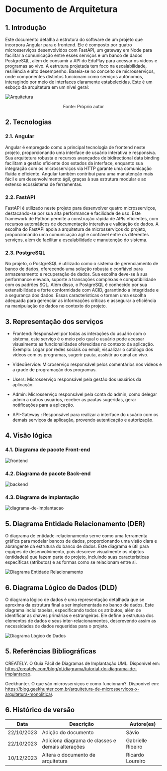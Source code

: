 # Documento de Arquitetura

## 1. Introdução


Este documento detalha a estrutura do software de um projeto que incorpora Angular para o frontend. Ele é composto por quatro microsserviços desenvolvidos com FastAPI, um gateway em Node para facilitar a comunicação entre esses serviços e um banco de dados PostgreSQL, além de consumir a API do EduPlay para acessar os vídeos e programas ao vivo. A estrutura projetada tem foco na escalabilidade, resiliência e alto desempenho. Baseia-se no conceito de microsserviços, onde componentes distintos funcionam como serviços autônomos, interagindo por meio de interfaces claramente estabelecidas. Este é um esboço da arquitetura em um nível geral:

![Arquitetura](./Imagens/arquitetura.svg)
<figcaption style="text-align: center !important">
    Fonte: Próprio autor
  </figcaption>
</figure>

## 2. Tecnologias

### 2.1. Angular

Angular é empregado como a principal tecnologia de frontend neste projeto, proporcionando uma interface de usuário interativa e responsiva. Sua arquitetura robusta e recursos avançados de bidirectional data binding facilitam a gestão eficiente dos estados da interface, enquanto sua integração com os microsserviços via HTTP garante uma comunicação fluida e eficiente. Angular também contribui para uma manutenção mais fácil e um desenvolvimento ágil, graças à sua estrutura modular e ao extenso ecossistema de ferramentas.

### 2.2. FastAPI

FastAPI é utilizado neste projeto para desenvolver quatro microsserviços, destacando-se por sua alta performance e facilidade de uso. Este framework de Python permite a construção rápida de APIs eficientes, com recursos automáticos de documentação interativa e validação de dados. A escolha do FastAPI apoia a arquitetura de microsserviços do projeto, proporcionando uma comunicação ágil e confiável entre os diferentes serviços, além de facilitar a escalabilidade e manutenção do sistema.

### 2.3. PostgreSQL

No projeto, o PostgreSQL é utilizado como o sistema de gerenciamento de banco de dados, oferecendo uma solução robusta e confiável para armazenamento e recuperação de dados. Sua escolha deve-se à sua performance elevada, suporte a transações complexas e compatibilidade com os padrões SQL. Além disso, o PostgreSQL é conhecido por sua extensibilidade e forte conformidade com ACID, garantindo a integridade e a segurança dos dados. Essas características o tornam uma escolha adequada para gerenciar as informações críticas e assegurar a eficiência na manipulação de dados no contexto do projeto.

## 3. Representação dos serviços

-   Frontend: Responsável por todas as interações do usuário com o sistema, este serviço é o meio pelo qual o usuário pode acessar visualmente as funcionalidades oferecidas no contexto da aplicação. Exemplo: Logar por redes sociais ou email, visualizar o católogo dos vídeos com os programas, sugerir pauta, assistir ao canal ao vivo.

-   VideoService: Microserviço responsável pelos comentários nos vídeos e a grade de programação dos programas.

-   Users: Microsserviço responsável pela gestão dos usuários da aplicação.

-   Admin: Microsserviço responsável pela conta do admin, como delegar admin a outros usuários, receber as pautas sugeridas, gerar notificações para a aplicação.

-   API-Gateway : Responsável para realizar a interface do usuário com os demais serviços da aplicação, provendo autenticação e autorização.

## 4. Visão lógica

### 4.1. Diagrama de pacote Front-end

![frontend](./Imagens/frontend.svg)

### 4.2. Diagrama de pacote Back-end

![backend](./Imagens/backend.svg)

### 4.3. Diagrama de implantação

![diagrama-de-implantacao](./Imagens/implentacao.svg)


## 5. Diagrama Entidade Relacionamento (DER)

O diagrama de entidade-relacionamento serve como uma ferramenta gráfica para modelar bancos de dados, proporcionando uma visão clara e abrangente da estrutura do banco de dados. Este diagrama é útil para equipes de desenvolvimento, pois descreve visualmente os objetos (entidades) que fazem parte do projeto, incluindo suas características específicas (atributos) e as formas como se relacionam entre si.

![Diagrama Entidade Relacionamento](./Imagens/DER.png)


## 6. Diagrama Lógico de Dados (DLD)

O diagrama lógico de dados é uma representação detalhada que se aproxima da estrutura final a ser implementada no banco de dados. Este diagrama inclui tabelas, especificando todos os atributos, além de identificar as chaves primárias e estrangeiras. Ele define a estrutura dos elementos de dados e seus inter-relacionamentos, descrevendo assim as necessidades de dados requeridas para o projeto.

![Diagrama Lógico de Dados](./Imagens/Lógico.png)

## 5. Referências Bibliográficas

CREATELY. O Guia Fácil de Diagramas de Implantação UML. Disponível em: https://creately.com/blog/pt/diagrama/tutorial-do-diagrama-de-implantacao.

Geekhunter. O que são microsserviços e como funcionam?. Disponível em: https://blog.geekhunter.com.br/arquitetura-de-microsservicos-x-arquitetura-monolitica/.

## 6. Histórico de versão

| **Data**   | **Descrição**                                    | **Autore(es)**    |
| ---------- | ------------------------------------------------ | ----------------- |
| 22/10/2023 | Adição do documento                              | Sávio             |
| 22/10/2023 | Adiciona diagrama de classes e demais alterações | Gabrielle Ribeiro |
| 10/12/2023 | Altera o documento de arquitetura                | Ricardo Loureiro  |
